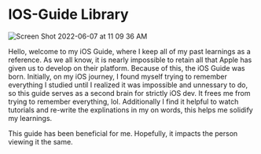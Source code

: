 # IOS-Guide Library

![Screen Shot 2022-06-07 at 11 09 36 AM](https://user-images.githubusercontent.com/64448202/172415862-dccb8fdc-4c1e-4352-99ea-19157e35e460.png)

Hello, welcome to my iOS Guide, where I keep all of my past learnings as a reference. As we all know, it is nearly impossible to 
retain all that Apple has given us to develop on their platform. Because of this, the iOS Guide was born. Initially, on my iOS journey, I found myself trying to remember everything I studied until I realized it was impossible and unnessary to do, so this guide serves as a second brain for strictly iOS dev. It frees me from trying to remember everything, lol. Additionally I find it helpful to watch tutorials and re-write the explinations in my on words, this helps me solidify my learnings. 

This guide has been beneficial for me. Hopefully, it impacts the person viewing it the same.  

